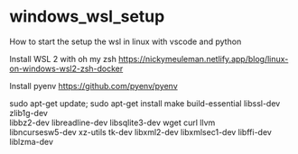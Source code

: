 # windows_wsl_setup
How to start the setup the wsl in linux with vscode and python


Install WSL 2 with oh my zsh
https://nickymeuleman.netlify.app/blog/linux-on-windows-wsl2-zsh-docker

Install pyenv
https://github.com/pyenv/pyenv


sudo apt-get update; sudo apt-get install make build-essential libssl-dev zlib1g-dev \
libbz2-dev libreadline-dev libsqlite3-dev wget curl llvm \
libncursesw5-dev xz-utils tk-dev libxml2-dev libxmlsec1-dev libffi-dev liblzma-dev
